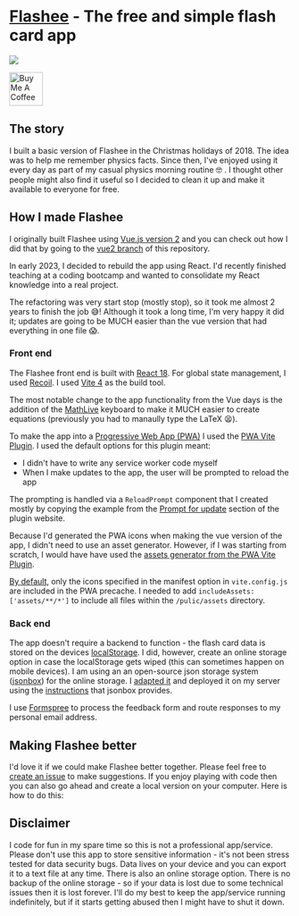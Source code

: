 # [Flashee](https://flashee.lilley.io/) - The free and simple flash card app

<a href="https://flashee.lilley.io/" target="_blank"><img src="https://flashee.lilley.io/assets/logo-98b8a6c9.svg"></a>

<a href="https://www.buymeacoffee.com/mklilley" target="_blank"><img src="https://cdn.buymeacoffee.com/buttons/v2/default-yellow.png" alt="Buy Me A Coffee" height = "60" ></a>

## The story

I built a basic version of Flashee in the Christmas holidays of 2018. The idea was to help me remember physics facts. Since then, I've enjoyed using it every day as part of my casual physics morning routine 🤓 . I thought other people might also find it useful so I decided to clean it up and make it available to everyone for free.

## How I made Flashee

I originally built Flashee using [Vue.js version 2](https://v2.vuejs.org/) and you can check out how I did that by going to the [vue2 branch](https://github.com/mklilley/flashee/tree/vue2) of this repository.

In early 2023, I decided to rebuild the app using React. I'd recently finished teaching at a coding bootcamp and wanted to consolidate my React knowledge into a real project.

The refactoring was very start stop (mostly stop), so it took me almost 2 years to finish the job 😅! Although it took a long time, I'm very happy it did it; updates are going to be MUCH easier than the vue version that had everything in one file 😱.

### Front end

The Flashee front end is built with [React 18](https://react.dev/blog/2022/03/29/react-v18). For global state management, I used [Recoil](https://recoiljs.org/). I used [Vite 4](https://vite.dev/blog/announcing-vite4) as the build tool.

The most notable change to the app functionality from the Vue days is the addition of the [MathLive](https://cortexjs.io/mathlive/) keyboard to make it MUCH easier to create equations (previously you had to manaully type the LaTeX 😫).

To make the app into a [Progressive Web App (PWA)](https://web.dev/progressive-web-apps/) I used the [PWA Vite Plugin](https://vite-pwa-org.netlify.app/). I used the default options for this plugin meant:
- I didn't have to write any service worker code myself
- When I make updates to the app, the user will be prompted to reload the app

The prompting is handled via a `ReloadPrompt` component that I created mostly by copying the example from the [Prompt for update](https://vite-pwa-org.netlify.app/frameworks/react.html#prompt-for-update) section of the plugin website.

Because I'd generated the PWA icons when making the vue version of the app, I didn't need to use an asset generator. However, if I was starting from scratch, I would have have used the [assets generator from the PWA Vite Plugin](https://vite-pwa-org.netlify.app/assets-generator/).

[By default](https://vite-pwa-org.netlify.app/guide/static-assets.html#static-assets-handling), only the icons specified in the manifest option in `vite.config.js` are included in the PWA precache. I needed to add `includeAssets:['assets/**/*']` to include all files within the `/pulic/assets` directory.


### Back end

The app doesn't require a backend to function - the flash card data is stored on the devices [localStorage](https://blog.logrocket.com/the-complete-guide-to-using-localstorage-in-javascript-apps-ba44edb53a36/). I did, however, create an online storage option in case the localStorage gets wiped (this can sometimes happen on mobile devices). I am using an an open-source json storage system ([jsonbox](https://jsonbox.io/)) for the online storage. I [adapted it](https://github.com/mklilley/jsonbox/) and deployed it on my server using the [instructions](https://github.com/mklilley/jsonbox#how-to-run-locally) that jsonbox provides.

I use [Formspree](https://formspree.io/) to process the feedback form and route responses to my personal email address.

## Making Flashee better

I'd love it if we could make Flashee better together. Please feel free to [create an issue](https://github.com/mklilley/flashee/issues) to make suggestions. If you enjoy playing with code then you can also go ahead and create a local version on your computer. Here is how to do this:

## Disclaimer

I code for fun in my spare time so this is not a professional app/service. Please don't use this app to store sensitive information - it's not been stress tested for data security bugs. Data lives on your device and you can export it to a text file at any time. There is also an online storage option. There is no backup of the online storage - so if your data is lost due to some technical issues then it is lost forever. I'll do my best to keep the app/service running indefinitely, but if it starts getting abused then I might have to shut it down.
